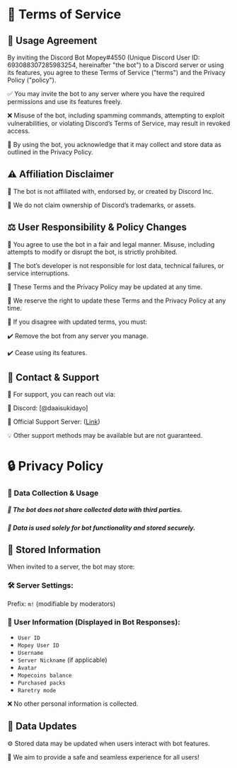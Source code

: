 # 📜 Terms of Service

## 🔹 Usage Agreement
By inviting the Discord Bot Mopey#4550 (Unique Discord User ID: 693088307285983254, hereinafter "the bot") to a Discord server or using its features, you agree to these Terms of Service ("terms") and the Privacy Policy ("policy").

✅ You may invite the bot to any server where you have the required permissions and use its features freely.

❌ Misuse of the bot, including spamming commands, attempting to exploit vulnerabilities, or violating Discord’s Terms of Service, may result in revoked access.

📌 By using the bot, you acknowledge that it may collect and store data as outlined in the Privacy Policy.

## ⚠️ Affiliation Disclaimer
🔹 The bot is not affiliated with, endorsed by, or created by Discord Inc.

🔹 We do not claim ownership of Discord’s trademarks, or assets.

## ⚖️ User Responsibility & Policy Changes

🔸 You agree to use the bot in a fair and legal manner. Misuse, including attempts to modify or disrupt the bot, is strictly prohibited.

🔸 The bot’s developer is not responsible for lost data, technical failures, or service interruptions.

🔸 These Terms and the Privacy Policy may be updated at any time. 

🔄 We reserve the right to update these Terms and the Privacy Policy at any time.

📌 If you disagree with updated terms, you must:

✔️ Remove the bot from any server you manage.

✔️ Cease using its features.

## 📩 Contact & Support
📝 For support, you can reach out via:

📌 Discord: [@daaisukidayo]

📌 Official Support Server: ([Link](https://discord.gg/FE4dqGD))

💡 Other support methods may be available but are not guaranteed.

# 🔒 Privacy Policy
### 🔹 Data Collection & Usage
##### 🔸 The bot does not share collected data with third parties.
##### 🔸 Data is used solely for bot functionality and stored securely.

## 📁 Stored Information
When invited to a server, the bot may store:

### 🛠 Server Settings:

Prefix: `m!` (modifiable by moderators)

### 👤 User Information (Displayed in Bot Responses):

- `User ID`
- `Mopey User ID`
- `Username`
- `Server Nickname` (if applicable)
- `Avatar`
- `Mopecoins balance`
- `Purchased packs`
- `Raretry mode`

❌ No other personal information is collected.

## 🔄 Data Updates
⚙️ Stored data may be updated when users interact with bot features.

🚀 We aim to provide a safe and seamless experience for all users!
